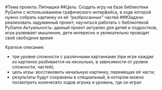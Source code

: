 
#Тема проекта: Пятнашки
##Цель: Создать игру на базе библиотеки PyGame с использованием графического интерфейса, в ходе которой нужно собрать картинку из её “разбросанных” частей
###Задачи: реализовать задуманный проект,
                научиться работать с библиотекой PyGame
Актуальность: данный проект актуален для детей и подростков, игра развивает мышление, дети интересно и увлекательно проводят своё свободное время
 
Краткое описание:
- три уровня сложности с различными картинками (при игре каждая из картинок разбивается на несколько, в зависимости от уровня сложности, частей);
- цель игры: восстановить начальную картинку, перемещая её части;
- результаты будут сохранены в специальный, в котором можно посмотреть количесвто ходов игрока и уровень, где он играл
